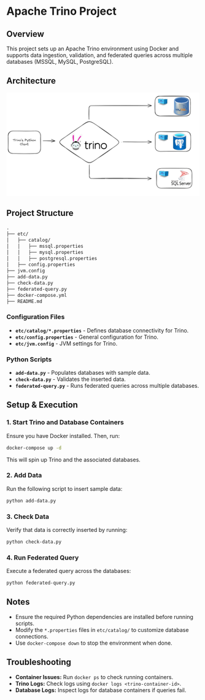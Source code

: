 # Apache Trino Project

## Overview
This project sets up an Apache Trino environment using Docker and supports data ingestion, validation, and federated queries across multiple databases (MSSQL, MySQL, PostgreSQL).

## Architecture

![Project Architecture](./trino%20project.png)

## Project Structure
```
.
├── etc/
│   ├── catalog/
│   │   ├── mssql.properties
│   │   ├── mysql.properties
│   │   ├── postgresql.properties
│   ├── config.properties
├── jvm.config
├── add-data.py
├── check-data.py
├── federated-query.py
├── docker-compose.yml
├── README.md
```

### Configuration Files
- **`etc/catalog/*.properties`** - Defines database connectivity for Trino.
- **`etc/config.properties`** - General configuration for Trino.
- **`etc/jvm.config`** - JVM settings for Trino.

### Python Scripts
- **`add-data.py`** - Populates databases with sample data.
- **`check-data.py`** - Validates the inserted data.
- **`federated-query.py`** - Runs federated queries across multiple databases.

## Setup & Execution

### 1. Start Trino and Database Containers
Ensure you have Docker installed. Then, run:
```sh
docker-compose up -d
```
This will spin up Trino and the associated databases.

### 2. Add Data
Run the following script to insert sample data:
```sh
python add-data.py
```

### 3. Check Data
Verify that data is correctly inserted by running:
```sh
python check-data.py
```

### 4. Run Federated Query
Execute a federated query across the databases:
```sh
python federated-query.py
```

## Notes
- Ensure the required Python dependencies are installed before running scripts.
- Modify the `*.properties` files in `etc/catalog/` to customize database connections.
- Use `docker-compose down` to stop the environment when done.

## Troubleshooting
- **Container Issues:** Run `docker ps` to check running containers.
- **Trino Logs:** Check logs using `docker logs <trino-container-id>`.
- **Database Logs:** Inspect logs for database containers if queries fail.